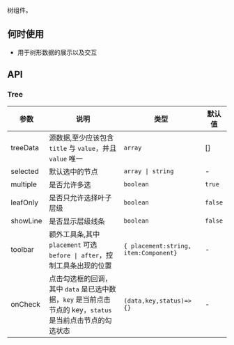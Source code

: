 树组件。

## 何时使用

- 用于树形数据的展示以及交互

## API

### Tree

| 参数 | 说明 | 类型 | 默认值 |
| --- | --- | --- | --- |
| treeData | 源数据,至少应该包含 `title` 与 `value`，并且 `value` 唯一 | `array ` | [] |
| selected | 默认选中的节点 | `array \| string ` | - |
| multiple | 是否允许多选 | `boolean ` | `true` |
| leafOnly | 是否只允许选择叶子层级 | `boolean ` | `false` |
| showLine | 是否显示层级线条 | `boolean` | `false` |
| toolbar | 额外工具条,其中 `placement` 可选`before \| after`，控制工具条出现的位置 | `{ placement:string, item:Component}` | - |
| onCheck | 点击勾选框的回调，其中 `data` 是已选中数据，`key` 是当前点击节点的 key，`status` 是当前点击节点的勾选状态 | `(data,key,status)=>{} ` | - |
